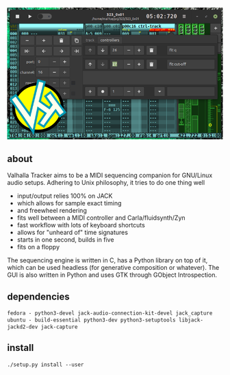 ![vht header](img/vht_header.png)
## about
Valhalla Tracker aims to be a MIDI sequencing companion
for GNU/Linux audio setups. Adhering to Unix philosophy,
it tries to do one thing well

- input/output relies 100% on JACK
- which allows for sample exact timing
- and freewheel rendering
- fits well between a MIDI controller and Carla/fluidsynth/Zyn
- fast workflow with lots of keyboard shortcuts
- allows for "unheard of" time signatures
- starts in one second, builds in five
- fits on a floppy

The sequencing engine is written in C, has a Python library on top
of it, which can be used headless (for generative composition or whatever).
The GUI is also written in Python and uses GTK through GObject Introspection.

## dependencies
```
fedora - python3-devel jack-audio-connection-kit-devel jack_capture
ubuntu - build-essential python3-dev python3-setuptools libjack-jackd2-dev jack-capture
```

## install
```
./setup.py install --user
```

